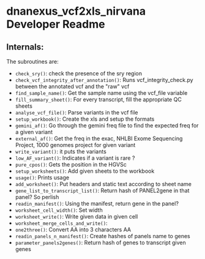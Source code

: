 # dnanexus_vcf2xls_nirvana Developer Readme

## Internals:

The subroutines are:

- `check_sry()`: check the presence of the sry region
- `check_vcf_integrity_after_annotation()`: Runs vcf_integrity_check.py between the annotated vcf and the "raw" vcf
- `find_sample_name()`: Get the sample name using the vcf_file variable
- `fill_summary_sheet()`: For every transcript, fill the appropriate QC sheets
- `analyse_vcf_file()`: Parse variants in the vcf file
- `setup_workbook()`: Create the xls and setup the formats
- `gemini_af()`: Go through the gemini freq file to find the expected freq for a given variant
- `external_af()`: Get the freq in the exac, NHLBI Exome Sequencing Project, 1000 genomes project for given variant
- `write_variant()`: it puts the variants
- `low_AF_variant()`: Indicates if a variant is rare ?
- `pure_cpos()`: Gets the position in the HGVSc
- `setup_worksheets()`: Add given sheets to the workbook
- `usage()`: Prints usage
- `add_worksheet()`: Put headers and static text according to sheet name
- `gene_list_to_transcript_list()`: Return hash of PANEL2gene in that panel? So perlish
- `readin_manifest()`: Using the manifest, return gene in the panel?
- `worksheet_cell_width()`: Set width
- `worksheet_write()`: Write given data in given cell
- `worksheet_merge_cells_and_write()`: 
- `one2three()`: Convert AA into 3 characters AA
- `readin_panels_n_manifest()`: Create hashes of panels name to genes
- `parameter_panels2genes()`: Return hash of genes to transcript given genes
